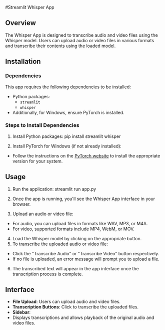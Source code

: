 #Streamlit Whisper App

## Overview
The Whisper App is designed to transcribe audio and video files using the Whisper model. Users can upload audio or video files in various formats and transcribe their contents using the loaded model.

## Installation
### Dependencies
This app requires the following dependencies to be installed:
- Python packages:
  - `streamlit`
  - `whisper`
- Additionally, for Windows, ensure PyTorch is installed.

### Steps to Install Dependencies
1. Install Python packages:
pip install streamlit whisper


2. Install PyTorch for Windows (if not already installed):
- Follow the instructions on the [PyTorch website](https://pytorch.org/) to install the appropriate version for your system.

## Usage
1. Run the application:
streamlit run app.py

2. Once the app is running, you'll see the Whisper App interface in your browser.
3. Upload an audio or video file:
- For audio, you can upload files in formats like WAV, MP3, or M4A.
- For video, supported formats include MP4, WebM, or MOV.
4. Load the Whisper model by clicking on the appropriate button.
5. To transcribe the uploaded audio or video file:
- Click the "Transcribe Audio" or "Transcribe Video" button respectively.
- If no file is uploaded, an error message will prompt you to upload a file.
6. The transcribed text will appear in the app interface once the transcription process is complete.

## Interface
- **File Upload**: Users can upload audio and video files.
- **Transcription Buttons**: Click to transcribe the uploaded files.
- **Sidebar**:
- Displays transcriptions and allows playback of the original audio and video files.
